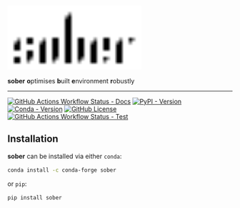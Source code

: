 <picture>
    <source media="(prefers-color-scheme: light)" srcset="docs/assets/logo/sober_logo_black.svg">
    <source media="(prefers-color-scheme: dark)" srcset="docs/assets/logo/sober_logo_white.svg">
    <img alt="sober logo" src="docs/assets/logo/sober_logo_black.svg" width="300">
</picture>

**sober** **o**ptimises **b**uilt **e**nvironment **r**obustly

---

[![GitHub Actions Workflow Status - Docs](https://img.shields.io/github/actions/workflow/status/airallergy/sober/publish_docs.yml?logo=github&label=docs)](https://airallergy.github.io/sober/)
[![PyPI - Version](https://img.shields.io/pypi/v/sober?logo=pypi)](https://pypi.org/project/sober/)
[![Conda - Version](https://img.shields.io/conda/vn/conda-forge/sober?logo=condaforge)](https://anaconda.org/conda-forge/sober/)
[![GitHub License](https://img.shields.io/github/license/airallergy/sober)](LICENSE.txt)
[![GitHub Actions Workflow Status - Test](https://img.shields.io/github/actions/workflow/status/airallergy/sober/test.yml?logo=github&label=test)](https://github.com/airallergy/sober/actions/workflows/test.yml)

## Installation

**sober** can be installed via either `conda`:

```zsh
conda install -c conda-forge sober
```

or `pip`:

```zsh
pip install sober
```
